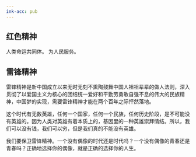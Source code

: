 ```yaml
---
ink-acc: pub
---
```

## 红色精神

人类命运共同体。
为人民服务。


## 雷锋精神

雷锋精神是新中国成立以来无时无刻不熏陶鼓舞中国人祖祖辈辈的做人法则，深入贯彻了以爱国主义为核心的团结统一爱好和平勤劳勇敢自强不息的伟大的民族精神，中国梦的实现，需要雷锋精神才能在两个百年之际怦然落地。

这个时代有无数英雄，任何一个国家，任何一个民族，任何历史阶段，是不可能没有英雄的。因为人类对英雄有着本质上的，基因里的一种英雄崇拜情结。所以，我们可以没有钱，我们可以穷，但是我们真的不能没有英雄。

我们要保卫雷锋精神。一个没有偶像的时代还是时代吗？一个没有偶像的青春还是青春吗？正确地选择你的偶像，就是正确的选择你的人生。